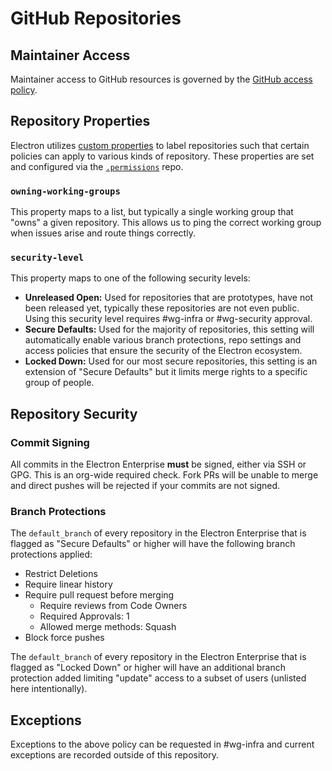 # GitHub Repositories

## Maintainer Access

Maintainer access to GitHub resources is governed by the [GitHub access policy](./access/github.md).

## Repository Properties

Electron utilizes [custom properties](https://docs.github.com/en/organizations/managing-organization-settings/managing-custom-properties-for-repositories-in-your-organization#about-custom-properties) to label repositories such that certain policies can apply to various kinds of repository. These properties are set and configured via the [`.permissions`](https://github.com/electron/.permissions) repo.

### `owning-working-groups`

This property maps to a list, but typically a single working group that "owns" a given repository. This allows us to ping the correct working group when issues arise and route things correctly.

### `security-level`

This property maps to one of the following security levels:

* **Unreleased Open:** Used for repositories that are prototypes, have not been released yet, typically these repositories are not even public. Using this security level requires #wg-infra or #wg-security approval.
* **Secure Defaults:** Used for the majority of repositories, this setting will automatically enable various branch protections, repo settings and access policies that ensure the security of the Electron ecosystem.
* **Locked Down:** Used for our most secure repositories, this setting is an extension of "Secure Defaults" but it limits merge rights to a specific group of people.

## Repository Security

### Commit Signing

All commits in the Electron Enterprise **must** be signed, either via SSH or GPG. This is an org-wide required check. Fork PRs will be unable to merge and direct pushes will be rejected if your commits are not signed.

### Branch Protections

The `default_branch` of every repository in the Electron Enterprise that is flagged as "Secure Defaults" or higher will have the following branch protections applied:

* Restrict Deletions
* Require linear history
* Require pull request before merging
  * Require reviews from Code Owners
  * Required Approvals: 1
  * Allowed merge methods: Squash
* Block force pushes

The `default_branch` of every repository in the Electron Enterprise that is flagged as "Locked Down" or higher will have an additional branch protection added limiting "update" access to a subset of users (unlisted here intentionally).

## Exceptions

Exceptions to the above policy can be requested in #wg-infra and current exceptions are recorded outside of this repository.